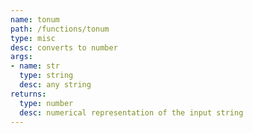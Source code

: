 ```yaml
---
name: tonum
path: /functions/tonum
type: misc
desc: converts to number
args:
- name: str
  type: string
  desc: any string
returns:
  type: number
  desc: numerical representation of the input string
---
```


